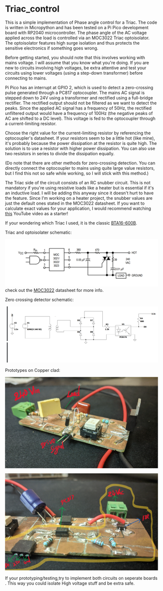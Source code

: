 # Triac_control
This is a simple implementation of Phase angle control for a Triac. The code is written in Micropython and has been tested on a Pi Pico development board with RP2040 microcontroller.
The phase angle of the AC voltage applied across the load is controlled via an MOC3022 Triac optoisolator. The optoisolator features high surge isolation and thus protects the sensitive electronics if something goes wrong.

Before getting started, you should note that this involves working with mains voltage. I will assume that you know what you're doing. If you are new to circuits involving high voltages, be extra attentive and test your circuits using lower voltages (using a step-down transformer) before connecting to mains.

Pi Pico has an interrupt at GPIO 2, which is used to detect a zero-crossing pulse generated through a PC817 optocoupler. The mains AC signal is stepped down to 24V using a transformer and rectified using a full-bridge rectifier. The rectified output should not be filtered as we want to detect the peaks. Since the applied AC signal has a frequency of 50Hz, the rectified unfiltered output would have a frequency of 100Hz (the negative peaks of AC are shifted to a DC level). This voltage is fed to the optocoupler through a current-limiting resistor.

Choose the right value for the current-limiting resistor by referencing the optocoupler's datasheet. If your resistors seem to be a little hot (like mine), it's probably because the power dissipation at the resistor is quite high. The solution is to use a resistor with higher power dissipation. You can also use two resistors in series to divide the dissipation equally.

(Do note that there are other methods for zero-crossing detection. You can directly connect the optocoupler to mains using quite large value resistors, but I find this not so safe while working, so I will stick with this method.)

The Triac side of the circuit consists of an RC snubber circuit. This is not mandatory if you're using resistive loads like a heater but is essential if it's an inductive load. I will be adding this anyway since it doesn't hurt to have the feature. Since I'm working on a heater project, the snubber values are just the default ones stated in the MOC3022 datasheet. If you want to calculate exact values for your application, I would recommend watching [this](https://www.youtube.com/watch?v=wgNMepGIrTk&t=13s) YouTube video as a starter!

If your wondering which Triac I used, it is the classic [BTA16-600B](https://www.st.com/resource/en/datasheet/t1610.pdf).

Triac and optoisolater schematic:

![MOC3022_Farnell](https://github.com/KimagureCookie/Triac_control/blob/main/pic/Moc3022_application_schematic.png)
check out the [MOC3022](https://www.farnell.com/datasheets/97984.pdf) datasheet for more info.

Zero crossing detector schematic:

![Zero_Cross](https://github.com/KimagureCookie/Triac_control/blob/main/pic/Screenshot%202023-04-29%20214245.png)


Prototypes on Copper clad:

![Phase angle control](https://github.com/KimagureCookie/Triac_control/blob/main/pic/Phase_angle_controller.jpg)

![Zero crossing](https://github.com/KimagureCookie/Triac_control/blob/main/pic/Zero_crossing_detector.jpg)

If your prototyping/testing,try to implement both circuits on seperate boards .
This way you could isolate High voltage stuff and be extra safe. 

	
